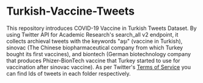 # Turkish-Vaccine-Tweets



This repository introduces COVID-19 Vaccine in Turkish Tweets Dataset. By using  Twitter API for Academic Research's search_all v2 endpoint, it collects archieval tweets with the keywords "aşı" (vaccine in Turkish), sinovac (The Chinese biopharmaceutical company from which Turkey bought its first vaccines), and biontech (German biotechnology company that produces Phizer-BionTech vaccine that Turkey started to use for vaccination after sinovac vaccine). As per Twitter's [Terms of Service](https://developer.twitter.com/en/developer-terms/agreement-and-policy) you can find Ids of tweets in each folder respectively.














